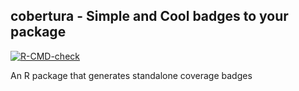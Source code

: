## cobertura - Simple and Cool badges to your package

[![R-CMD-check](https://github.com/kimjoaoun/cobertura/actions/workflows/r-cmd-install-action.yaml/badge.svg)](https://github.com/kimjoaoun/cobertura/actions/workflows/r-cmd-install-action.yaml)

An R package that generates standalone coverage badges
